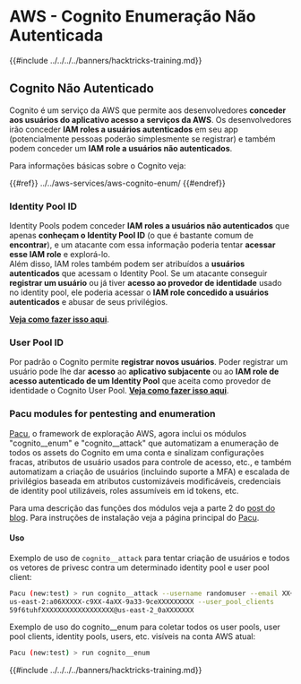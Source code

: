 # AWS - Cognito Enumeração Não Autenticada

{{#include ../../../../banners/hacktricks-training.md}}

## Cognito Não Autenticado

Cognito é um serviço da AWS que permite aos desenvolvedores **conceder aos usuários do aplicativo acesso a serviços da AWS**. Os desenvolvedores irão conceder **IAM roles a usuários autenticados** em seu app (potencialmente pessoas poderão simplesmente se registrar) e também podem conceder um **IAM role a usuários não autenticados**.

Para informações básicas sobre o Cognito veja:

{{#ref}}
../../aws-services/aws-cognito-enum/
{{#endref}}

### Identity Pool ID

Identity Pools podem conceder **IAM roles a usuários não autenticados** que apenas **conheçam o Identity Pool ID** (o que é bastante comum de **encontrar**), e um atacante com essa informação poderia tentar **acessar esse IAM role** e explorá-lo.  
Além disso, IAM roles também podem ser atribuídos a **usuários autenticados** que acessam o Identity Pool. Se um atacante conseguir **registrar um usuário** ou já tiver **acesso ao provedor de identidade** usado no identity pool, ele poderia acessar o **IAM role concedido a usuários autenticados** e abusar de seus privilégios.

[**Veja como fazer isso aqui**](../../aws-services/aws-cognito-enum/cognito-identity-pools.md).

### User Pool ID

Por padrão o Cognito permite **registrar novos usuários**. Poder registrar um usuário pode lhe dar **acesso** ao **aplicativo subjacente** ou ao **IAM role de acesso autenticado de um Identity Pool** que aceita como provedor de identidade o Cognito User Pool. [**Veja como fazer isso aqui**](../../aws-services/aws-cognito-enum/cognito-user-pools.md#registration).

### Pacu modules for pentesting and enumeration

[Pacu](https://github.com/RhinoSecurityLabs/pacu), o framework de exploração AWS, agora inclui os módulos "cognito__enum" e "cognito__attack" que automatizam a enumeração de todos os assets do Cognito em uma conta e sinalizam configurações fracas, atributos de usuário usados para controle de acesso, etc., e também automatizam a criação de usuários (incluindo suporte a MFA) e escalada de privilégios baseada em atributos customizáveis modificáveis, credenciais de identity pool utilizáveis, roles assumíveis em id tokens, etc.

Para uma descrição das funções dos módulos veja a parte 2 do [post do blog](https://rhinosecuritylabs.com/aws/attacking-aws-cognito-with-pacu-p2). Para instruções de instalação veja a página principal do [Pacu](https://github.com/RhinoSecurityLabs/pacu).

#### Uso

Exemplo de uso de `cognito__attack` para tentar criação de usuários e todos os vetores de privesc contra um determinado identity pool e user pool client:
```bash
Pacu (new:test) > run cognito__attack --username randomuser --email XX+sdfs2@gmail.com --identity_pools
us-east-2:a06XXXXX-c9XX-4aXX-9a33-9ceXXXXXXXXX --user_pool_clients
59f6tuhfXXXXXXXXXXXXXXXXXX@us-east-2_0aXXXXXXX
```
Exemplo de uso do cognito__enum para coletar todos os user pools, user pool clients, identity pools, users, etc. visíveis na conta AWS atual:
```bash
Pacu (new:test) > run cognito__enum
```
{{#include ../../../../banners/hacktricks-training.md}}
